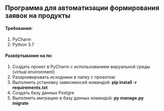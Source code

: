 ## Программа для автоматизации формирования заявок на продукты
#### Требования:
1. PyCharm
2. Python 3.7

#### Развёртывание на пк:
1. Создать проект в PyCharm с использованием вируальной среды (virtual environment)
2. Разархивировать исходники в папку с проектом
3. Выполнить установку зависимосей командой: **pip install -r requirements.txt**
4. Создать базу данных Postgre
5. Выполнить миграцию в базу данных командой: **py manage.py migrate**